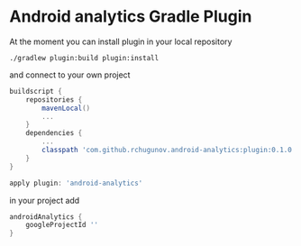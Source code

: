 # Android analytics Gradle Plugin

At the moment you can install plugin in your local repository 

`./gradlew plugin:build plugin:install`

and connect to your own project

``` groovy
buildscript {
    repositories {
        mavenLocal()
        ...
    }
    dependencies {
        ...
        classpath 'com.github.rchugunov.android-analytics:plugin:0.1.0'
    }
}

apply plugin: 'android-analytics'
```

in your project add

``` groovy
androidAnalytics {
    googleProjectId ''
}
```



